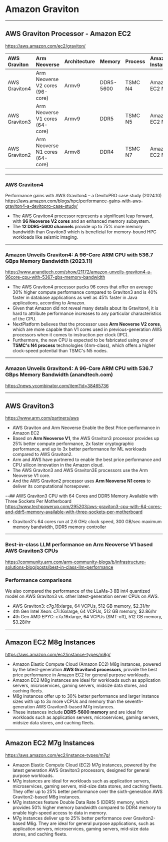 # Amazon Graviton

---
## AWS Graviton Processor - Amazon EC2
https://aws.amazon.com/ec2/graviton/

| AWS Graviton | Arm Neoverse | Architecture | Memory | Process | Amazon Instances |
| :- | :- | :- | :- | :- | :- |
| AWS Graviton4 | Arm Neoverse V2 cores (96-core) | Armv9 | DDR5-5600 | TSMC N4 | Amazon EC2 M8g |
| AWS Graviton3 | Arm Neoverse V1 cores (64-core) | Armv9 | DDR5 |TSMC N5 | Amazon EC2 M7g |
| AWS Graviton2 | Arm Neoverse N1 cores  (64-core) | Armv8 | DDR4 |TSMC N7 | Amazon EC2 M6g |

 

---
### AWS Graviton4

Performance gains with AWS Graviton4 – a DevitoPRO case study (2024.10) \
https://aws.amazon.com/blogs/hpc/performance-gains-with-aws-graviton4-a-devitopro-case-study/

* The AWS Graviton4 processor represents a significant leap forward, with **96 Neoverse V2 cores** and an enhanced memory subsystem.
* The **12 DDR5-5600 channels** provide up to 75% more memory bandwidth than Graviton3 which is beneficial for memory-bound HPC workloads like seismic imaging.

---
### Amazon Unveils Graviton4: A 96-Core ARM CPU with 536.7 GBps Memory Bandwidth (2023.11)
https://www.anandtech.com/show/21172/amazon-unveils-graviton4-a-96core-cpu-with-5367-gbs-memory-bandwidth

* The AWS Graviton4 processor packs 96 cores that offer on average 30% higher compute performance compared to Graviton3 and is 40% faster in database applications as well as 45% faster in Java applications, according to Amazon.
* Given that Amazon did not reveal many details about its Graviton4, it is hard to attribute performance increases to any particular characteristics of the CPU.
* NextPlatform believes that the processor uses **Arm Neoverse V2 cores**, which are more capable than V1 cores used in previous-generation AWS processors when it comes to instruction per clock (IPC).
* Furthermore, the new CPU is expected to be fabricated using one of **TSMC's N4 process** technologies (4nm-class), which offers a higher clock-speed potential than TSMC's N5 nodes.

---
### Amazon Unveils Graviton4: A 96-Core ARM CPU with 536.7 GBps Memory Bandwidth (anandtech.com) 
https://news.ycombinator.com/item?id=38465736


---
## AWS Graviton3

https://www.arm.com/partners/aws

* AWS Graviton and Arm Neoverse Enable the Best Price-performance in Amazon EC2
* Based on **Arm Neoverse V1**, the AWS Graviton3 processor provides up 25% better compute performance, 2x faster cryptographic performance, and up to 3x better performance for ML workloads compared to AWS Graviton2.
* Arm and AWS have partnered to enable the best price performance and CPU silicon innovation in the Amazon cloud.
* The AWS Graviton3 and AWS Graviton3E processors use the Arm Neoverse V1 core.
* And the AWS Graviton2 processor uses **Arm Neoverse N1 cores** to deliver its computational horsepower.

--## AWS Graviton3 CPU with 64 Cores and DDR5 Memory Available with Three Sockets Per Motherboard
https://www.techpowerup.com/295203/aws-graviton3-cpu-with-64-cores-and-ddr5-memory-available-with-three-sockets-per-motherboard

* Graviton3's 64 cores run at 2.6 GHz clock speed, 300 GB/sec maximum memory bandwidth, DDR5 memory controller

---
### Best-in-class LLM performance on Arm Neoverse V1 based AWS Graviton3 CPUs
https://community.arm.com/arm-community-blogs/b/infrastructure-solutions-blog/posts/best-in-class-llm-performance

### Performance comparisons
We also compared the performance of the LLaMa-3 8B int4 quantized model on AWS Graviton3 vs. other latest-generation server CPUs on AWS.

* AWS Graviton3: c7g.16xlarge, 64 VCPUs, 512 GB memory, $2.31/hr
* 4th Gen Intel Xeon: c7i.16xlarge, 64 VCPUs, 512 GB memory, $2.86/hr
* 4th Gen AMD EPYC: c7a.16xlarge, 64 VCPUs (SMT-off), 512 GB memory, $3.28/hr


---
## Amazon EC2 M8g Instances

https://aws.amazon.com/ec2/instance-types/m8g/

* Amazon Elastic Compute Cloud (Amazon EC2) M8g instances, powered by the latest-generation **AWS Graviton4 processors**, provide the best price performance in Amazon EC2 for general purpose workloads.
* Amazon EC2 M8g instances are ideal for workloads such as application servers, microservices, gaming servers, midsize data stores, and caching fleets.
* M8g instances offer up to 30% better performance and larger instance sizes with up to 3x more vCPUs and memory than the seventh-generation AWS Graviton3-based M7g instances.
* These instances include **DDR5-5600 memory** and are ideal for workloads such as application servers, microservices, gaming servers, midsize data stores, and caching fleets.
 

---
## Amazon EC2 M7g Instances

https://aws.amazon.com/ec2/instance-types/m7g/

* Amazon Elastic Compute Cloud (EC2) M7g instances, powered by the latest generation AWS Graviton3 processors, designed for general purpose workloads.
* M7g instances are ideal for workloads such as application servers, microservices, gaming servers, mid-size data stores, and caching fleets. They offer up to 25% better performance over the sixth-generation AWS Graviton2-based M6g instances.
* M7g instances feature Double Data Rate 5 (DDR5) memory, which provides 50% higher memory bandwidth compared to DDR4 memory to enable high-speed access to data in memory.
* M7g instances deliver up to 25% better performance over Graviton2-based M6g. They are ideal for general purpose applications, such as application servers, microservices, gaming servers, mid-size data stores, and caching fleets.

  
